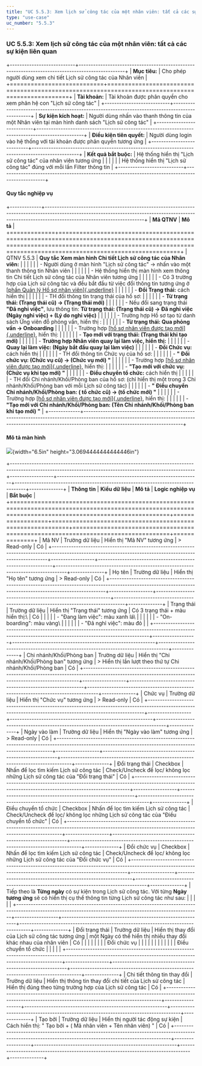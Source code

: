 ```yaml
---
title: "UC 5.5.3: Xem lịch sử công tác của một nhân viên: tất cả các sự kiện liên quan"
type: "use-case"
uc_number: "5.5.3"
---
```


### UC 5.5.3: Xem lịch sử công tác của một nhân viên: tất cả các sự kiện liên quan

+---------------------------+-------------------------------------------------------------------------------------------------+
| **Mục tiêu:**             | Cho phép người dùng xem chi tiết Lịch sử công tác của Nhân viên                                 |
+===========================+=================================================================================================+
| **Tài khoản:**            | Tài khoản được phân quyền cho xem phân hệ con "Lịch sử công tác"                                |
+---------------------------+-------------------------------------------------------------------------------------------------+
| **Sự kiện kích hoạt:**    | Người dùng nhấn vào thanh thông tin của một Nhân viên tại màn hình danh sách "Lịch sử công tác" |
+---------------------------+-------------------------------------------------------------------------------------------------+
| **Điều kiện tiên quyết:** | Người dùng login vào hệ thống với tài khoản được phân quyền tương ứng                           |
+---------------------------+-------------------------------------------------------------------------------------------------+
| **Kết quả bắt buộc:**     | Hệ thống hiển thị "Lịch sử công tác" của nhân viên tương ứng                                    |
|                           |                                                                                                 |
|                           | Hệ thống hiển thị "Lịch sử công tác" đúng với mỗi lần Filter thông tin                          |
+---------------------------+-------------------------------------------------------------------------------------------------+

#### Quy tắc nghiệp vụ

+-------------+-----------------------------------------------------------------------------------------------------------------------------------------------------------------------------------------------------+
| **Mã QTNV** | **Mô tả**                                                                                                                                                                                           |
+=============+=====================================================================================================================================================================================================+
| QTNV 5.5.3  | **Quy tắc Xem màn hình Chi tiết Lịch sử công tác của Nhân viên:**                                                                                                                                   |
|             |                                                                                                                                                                                                     |
|             | -   Người dùng ở màn hình "Lịch sử công tác" -\> nhấn vào một thanh thông tin Nhân viên                                                                                                             |
|             |                                                                                                                                                                                                     |
|             |     -   Hệ thống hiển thị màn hình xem thông tin Chi tiết Lịch sử công tác của Nhân viên tương ứng                                                                                                  |
|             |                                                                                                                                                                                                     |
|             |     -   Có 3 trường hợp của Lịch sử công tác và đều bắt đầu từ việc đổi thông tin tương ứng ở [[phần Quản lý Hồ sơ nhân viên]{.underline}](#uc-5.1.6-chỉnh-sửa-thông-tin-của-một-hồ-sơ-nhân-viên)   |
|             |                                                                                                                                                                                                     |
|             |         -   **Đổi Trạng thái:** cách hiển thị                                                                                                                                                       |
|             |                                                                                                                                                                                                     |
|             |             -   TH đổi thông tin trạng thái của hồ sơ:                                                                                                                                              |
|             |                                                                                                                                                                                                     |
|             |                 -   **Từ trạng thái: (Trạng thái cũ) -\> (Trạng thái mới)**                                                                                                                         |
|             |                                                                                                                                                                                                     |
|             |                 -   Nếu đổi sang trạng thái **"Đã nghỉ việc"**, lưu thông tin: **Từ trạng thái: (Trạng thái cũ) -\> Đã nghỉ việc (Ngày nghỉ việc) + (Lý do nghỉ việc)**                             |
|             |                                                                                                                                                                                                     |
|             |             -   Trường hợp Hồ sơ tạo từ danh sách Ứng viên đỗ phỏng vấn, hiển thị :                                                                                                                 |
|             |                                                                                                                                                                                                     |
|             |                 -   **Từ trạng thái: Qua phỏng vấn -\> Onboarding**                                                                                                                                 |
|             |                                                                                                                                                                                                     |
|             |             -   Trường hợp [[hồ sơ nhân viên được tạo mới]{.underline}](#uc-5.1.4-tạo-mới-một-hồ-sơ-nhân-viên), hiển thị:                                                                           |
|             |                                                                                                                                                                                                     |
|             |                 -   **Tạo mới với trạng thái: (Trạng thái khi tạo mới)**                                                                                                                            |
|             |                                                                                                                                                                                                     |
|             |             -   **Trường hợp Nhân viên quay lại làm việc, hiển thị:**                                                                                                                               |
|             |                                                                                                                                                                                                     |
|             |                 -   **Quay lại làm việc: (Ngày bắt đầu quay lại làm việc)**                                                                                                                         |
|             |                                                                                                                                                                                                     |
|             |         -   **Đổi Chức vụ:** cách hiển thị                                                                                                                                                          |
|             |                                                                                                                                                                                                     |
|             |             -   TH đổi thông tin Chức vụ của hồ sơ:                                                                                                                                                 |
|             |                                                                                                                                                                                                     |
|             |                 -   **" Đổi chức vụ: (Chức vụ cũ) -\> (Chức vụ mới) "**                                                                                                                             |
|             |                                                                                                                                                                                                     |
|             |             -   Trường hợp [[hồ sơ nhân viên được tạo mới]{.underline}](#uc-5.1.4-tạo-mới-một-hồ-sơ-nhân-viên), hiển thị:                                                                           |
|             |                                                                                                                                                                                                     |
|             |                 -   **"Tạo mới với chức vụ: (Chức vụ khi tạo mới) "**                                                                                                                               |
|             |                                                                                                                                                                                                     |
|             |         -   **Điều chuyển tổ chức:** cách hiển thị                                                                                                                                                  |
|             |                                                                                                                                                                                                     |
|             |             -   TH đổi Chi nhánh/Khối/Phòng ban của hồ sơ: (chỉ hiển thị một trong 3 Chi nhánh/Khối/Phòng ban với mỗi Lịch sử công tác)                                                             |
|             |                                                                                                                                                                                                     |
|             |                 -   **" Điều chuyển Chi nhánh/Khối/Phòng ban: ( tổ chức cũ) -\> (tổ chức mới) "**                                                                                                   |
|             |                                                                                                                                                                                                     |
|             |             -   Trường hợp [[hồ sơ nhân viên được tạo mới]{.underline}](#uc-5.1.4-tạo-mới-một-hồ-sơ-nhân-viên), hiển thị:                                                                           |
|             |                                                                                                                                                                                                     |
|             |                 -   **"Tạo mới với Chi nhánh/Khối/Phòng ban: (Tên Chi nhánh/Khối/Phòng ban khi tạo mới) "**                                                                                         |
+-------------+-----------------------------------------------------------------------------------------------------------------------------------------------------------------------------------------------------+

#### Mô tả màn hình

![](media/image107.png){width="6.5in" height="3.0694444444444446in"}

+----------------------------------------------------------------------------------------------------------------------------------------------------------+------------------+-----------------------------------------------------------+----------------------------------------------------------------------------------+--------------+
| **Thông tin**                                                                                                                                            | **Kiểu dữ liệu** | **Mô tả**                                                 | **Logic nghiệp vụ**                                                              | **Bắt buộc** |
+==========================================================================================================================================================+==================+===========================================================+==================================================================================+==============+
| Mã NV                                                                                                                                                    | Trường dữ liệu   | Hiển thị "Mã NV" tương ứng                                | > Read-only                                                                      | Có           |
+----------------------------------------------------------------------------------------------------------------------------------------------------------+------------------+-----------------------------------------------------------+----------------------------------------------------------------------------------+--------------+
| Họ tên                                                                                                                                                   | Trường dữ liệu   | Hiển thị "Họ tên" tương ứng                               | > Read-only                                                                      | Có           |
+----------------------------------------------------------------------------------------------------------------------------------------------------------+------------------+-----------------------------------------------------------+----------------------------------------------------------------------------------+--------------+
| Trạng thái                                                                                                                                               | Trường dữ liệu   | Hiển thị "Trạng thái" tương ứng                           | Có 3 trạng thái + màu hiển thị:\                                                 | Có           |
|                                                                                                                                                          |                  |                                                           | - "Đang làm việc": màu xanh lá\                                                  |              |
|                                                                                                                                                          |                  |                                                           | - "On-boarding": màu vàng\                                                       |              |
|                                                                                                                                                          |                  |                                                           | - "Đã nghỉ việc": màu đỏ                                                         |              |
+----------------------------------------------------------------------------------------------------------------------------------------------------------+------------------+-----------------------------------------------------------+----------------------------------------------------------------------------------+--------------+
| Chi nhánh/Khối/Phòng ban                                                                                                                                 | Trường dữ liệu   | Hiển thị "Chi nhánh/Khối/Phòng ban" tương ứng             | > Hiển thị lần lượt theo thứ tự Chi nhánh/Khối/Phòng ban                         | Có           |
+----------------------------------------------------------------------------------------------------------------------------------------------------------+------------------+-----------------------------------------------------------+----------------------------------------------------------------------------------+--------------+
| Chức vụ                                                                                                                                                  | Trường dữ liệu   | Hiển thị "Chức vụ" tương ứng                              | > Read-only                                                                      | Có           |
+----------------------------------------------------------------------------------------------------------------------------------------------------------+------------------+-----------------------------------------------------------+----------------------------------------------------------------------------------+--------------+
| Ngày vào làm                                                                                                                                             | Trường dữ liệu   | Hiển thị "Ngày vào làm" tương ứng                         | > Read-only                                                                      | Có           |
+----------------------------------------------------------------------------------------------------------------------------------------------------------+------------------+-----------------------------------------------------------+----------------------------------------------------------------------------------+--------------+
| Đổi trạng thái                                                                                                                                           | Checkbox         | Nhấn để lọc tìm kiếm Lịch sử công tác                     | Check/Uncheck để lọc/ không lọc những Lịch sử công tác của "Đổi trạng thái"      | Có           |
+----------------------------------------------------------------------------------------------------------------------------------------------------------+------------------+-----------------------------------------------------------+----------------------------------------------------------------------------------+--------------+
| Điều chuyển tổ chức                                                                                                                                      | Checkbox         | Nhấn để lọc tìm kiếm Lịch sử công tác                     | Check/Uncheck để lọc/ không lọc những Lịch sử công tác của "Điều chuyển tổ chức" | Có           |
+----------------------------------------------------------------------------------------------------------------------------------------------------------+------------------+-----------------------------------------------------------+----------------------------------------------------------------------------------+--------------+
| Đổi chức vụ                                                                                                                                              | Checkbox         | Nhấn để lọc tìm kiếm Lịch sử công tác                     | Check/Uncheck để lọc/ không lọc những Lịch sử công tác của "Đổi chức vụ"         | Có           |
+----------------------------------------------------------------------------------------------------------------------------------------------------------+------------------+-----------------------------------------------------------+----------------------------------------------------------------------------------+--------------+
| Tiếp theo là **Từng ngày** có sự kiện trong Lịch sử công tác. Với từng **Ngày tương ứng** sẽ có hiển thị cụ thể thông tin từng Lịch sử công tác như sau: |                  |                                                           |                                                                                  |              |
+----------------------------------------------------------------------------------------------------------------------------------------------------------+------------------+-----------------------------------------------------------+----------------------------------------------------------------------------------+--------------+
| Đổi trạng thái                                                                                                                                           | Trường dữ liệu   | Hiển thị thay đổi của Lịch sử công tác tương ứng          | một Ngày có thể hiển thị nhiều thay đổi khác nhau của nhân viên                  | Có           |
|                                                                                                                                                          |                  |                                                           |                                                                                  |              |
| Đổi chức vụ                                                                                                                                              |                  |                                                           |                                                                                  |              |
|                                                                                                                                                          |                  |                                                           |                                                                                  |              |
| Điều chuyển tổ chức                                                                                                                                      |                  |                                                           |                                                                                  |              |
+----------------------------------------------------------------------------------------------------------------------------------------------------------+------------------+-----------------------------------------------------------+----------------------------------------------------------------------------------+--------------+
| Chi tiết thông tin thay đổi                                                                                                                              | Trường dữ liệu   | Hiển thị thông tin thay đổi chi tiết của Lịch sử công tác | Hiển thị đúng theo từng trường hợp của Lịch sử công tác                          | Có           |
+----------------------------------------------------------------------------------------------------------------------------------------------------------+------------------+-----------------------------------------------------------+----------------------------------------------------------------------------------+--------------+
| Tạo bởi                                                                                                                                                  | Trường dữ liệu   | Hiển thị người tác động sự kiện                           | Cách hiển thị: " Tạo bởi + ( Mã nhân viên + Tên nhân viên) "                     | Có           |
+----------------------------------------------------------------------------------------------------------------------------------------------------------+------------------+-----------------------------------------------------------+----------------------------------------------------------------------------------+--------------+
